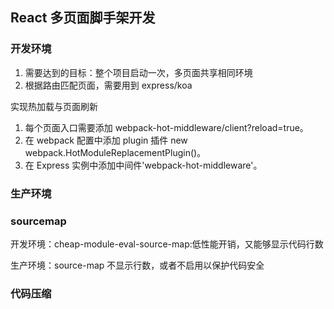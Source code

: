 ## React 多页面脚手架开发

### 开发环境

1. 需要达到的目标：整个项目启动一次，多页面共享相同环境
2. 根据路由匹配页面，需要用到 express/koa

实现热加载与页面刷新

1. 每个页面入口需要添加 webpack-hot-middleware/client?reload=true。
2. 在 webpack 配置中添加 plugin 插件 new webpack.HotModuleReplacementPlugin()。
3. 在 Express 实例中添加中间件'webpack-hot-middleware'。

### 生产环境

### sourcemap

开发环境：cheap-module-eval-source-map:低性能开销，又能够显示代码行数

生产环境：source-map 不显示行数，或者不启用以保护代码安全

### 代码压缩
